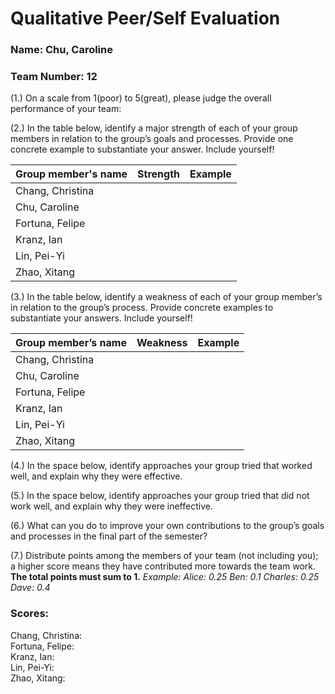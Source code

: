 # Qualitative Peer/Self Evaluation

### Name: Chu, Caroline
### Team Number: 12

(1.) On a scale from 1(poor) to 5(great), please judge the overall performance of your team:

(2.) In the table below, identify a major strength of each of your group members in relation to the group’s goals and processes. Provide one concrete example to substantiate your answer. Include yourself!

| Group member's name | Strength | Example |
| ------------------- | -------- | ------- |
|Chang, Christina|||
|Chu, Caroline|||
|Fortuna, Felipe|||
|Kranz, Ian|||
|Lin, Pei-Yi|||
|Zhao, Xitang|||

(3.) In the table below, identify a weakness of each of your group member’s in relation to the group’s process. Provide concrete examples to substantiate your answers. Include yourself!

| Group member’s name | Weakness | Example |
| ------------------- | -------- | ------- |
|Chang, Christina|||
|Chu, Caroline|||
|Fortuna, Felipe|||
|Kranz, Ian|||
|Lin, Pei-Yi|||
|Zhao, Xitang|||

(4.) In the space below, identify approaches your group tried that worked well, and explain why they were effective.

(5.) In the space below, identify approaches your group tried that did not work well, and explain why they were ineffective.

(6.) What can you do to improve your own contributions to the group’s goals and processes in the final part of the semester?

(7.) Distribute points among the members of your team (not including you); a higher score means they have contributed more towards the team work. **The total points must sum to 1.**
*Example:
Alice: 0.25
Ben: 0.1
Charles: 0.25
Dave: 0.4*

### Scores:
Chang, Christina:  
Fortuna, Felipe:  
Kranz, Ian:  
Lin, Pei-Yi:  
Zhao, Xitang:  

